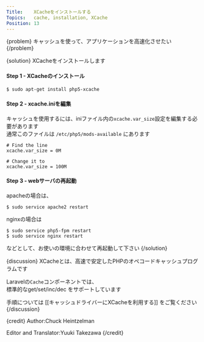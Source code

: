 ```yaml
---
Title:    XCacheをインストールする
Topics:   cache, installation, XCache
Position: 13
---
```


{problem}
キャッシュを使って、アプリケーションを高速化させたい
{/problem}

{solution}
XCacheをインストールします

#### Step 1 - XCacheのインストール

```bash
$ sudo apt-get install php5-xcache
```

#### Step 2 - xcache.iniを編集

キャッシュを使用するには、iniファイル内の`xcache.var_size`設定を編集する必要があります  
通常このファイルは `/etc/php5/mods-available` にあります

```text
# Find the line
xcache.var_size = 0M

# Change it to
xcache.var_size = 100M
```

#### Step 3 - webサーバの再起動

apacheの場合は、

```text
$ sudo service apache2 restart
```

nginxの場合は

```text
$ sudo service php5-fpm restart
$ sudo service nginx restart
```

などとして、お使いの環境に合わせて再起動して下さい
{/solution}

{discussion}
XCacheとは、高速で安定したPHPのオペコードキャッシュプログラムです

Laravelの`Cache`コンポーネントでは、  
標準的なget/set/inc/dec をサポートしています

手順については [[キャッシュドライバーにXCacheを利用する]] をご覧ください
{/discussion}

{credit}
Author:Chuck Heintzelman

Editor and Translator:Yuuki Takezawa
{/credit}
